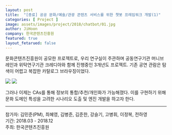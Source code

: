 ```yaml
---
layout: post
title:  "[종료] 공공 문화/예술/관광 콘텐츠 서비스를 위한 챗봇 프레임워크 개발(1)"
categories: [ Project ]
image: assets/images/project/2018/chatbot/01.jpg
author: JiHoon
company: 한국콘텐츠진흥원
featured: true
layout_fetarued: false
---
```

문화콘텐츠진흥원이 공모한 프로젝트로, 우리 연구실이 주관하며 공동연구기관 머니브레인과 위탁연구기관 크레디아와 함께 진행중인 3개년도 프로젝트. 기존 공연 관람은 탐색이 어렵고 복잡한 카탈로그 브라우징이었다.

<img src="{{site.baseurl}}/assets/images/project/2018/chatbot/02.jpg">
<img src="{{site.baseurl}}/assets/images/project/2018/chatbot/03.jpg">

그러나 이제는 CAs를 통해 정보의 통합/추천/개인화가 가능해졌다. 이를 구현하기 위해 문화 도메인 특성을 고려한 시나리오 도출 및 엔진 개발을 하고자 한다.

<hr>
참가자: 김민준(PM), 최혜영, 김병준, 김준한, 강슬기, 고병휘, 이정복, 전하영<br>
기간: 2018.03 - 2018.12 <br>
주최: 한국콘텐츠진흥원